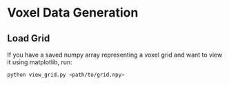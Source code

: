 # Voxel Data Generation

## Load Grid

If you have a saved numpy array representing a voxel grid and want to view it using matplotlib, run:

```bash
python view_grid.py <path/to/grid.npy>
```
